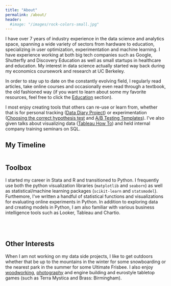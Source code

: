 ```yaml
---
title: "About"
permalink: /about/
header:
  #image: "/images/rock-colors-small.jpg"
---
```


I have over 7 years of industry experience in the data science and analytics space, spanning a wide variety of sectors from hardware to education, specializing in user optimization, experimentation and machine learning. I have experience working at both big tech companies such as Google, Shutterfly and Discovery Education as well as small startups in healthcare and education. My interest in data science actually started way back during my economics coursework and research at UC Berkeley.

In order to stay up to date on the constantly evolving field, I regularly read articles, take online courses and occasionally even read through a textbook, the old fashioned way (if you want to learn about some my favorite resources, feel free to click the [Education](https://pleonova.github.io/education/) section).

I most enjoy creating tools that others can re-use or learn from, whether that is for personal tracking ([Data Diary Project](https://github.com/pleonova/data-diary)) or experimentation ([Choosing the correct hypothesis test](https://github.com/pleonova/stat-tests) and [A/B Testing Templates](https://github.com/pleonova/ab-testing)).  I've also given talks about visualizing data ([Tableau How To](https://pleonova.github.io/visualization-tableau/)) and held internal company training seminars on SQL. 


## My Timeline
 
<img src="{{ site.url }}{{ site.baseurl }}/images/my-background5.JPG" alt="">

## Toolbox

I started my career in Stata and R and transitioned to Python. I frequently use both the python visualization libraries (`matplotlib` and `seaborn`) as well as statistical/machine learning packages (`scikit-learn` and `statsmodel`). Furthemore, I've written a handful of statistical functions and visualizations for evaluating online experiments in Python. In addition to exploring data and creating models in Python, I am also familiar with various business intelligence tools such as Looker, Tableau and Chartio. 

<br /><br />
## Other Interests
When I am not working on my data side projects, I like to get outdoors whether that be up to the mountains in the winter for some snowboarding or the nearest park in the summer for some Ultimate Frisbee. I also enjoy [woodworking](https://www.instructables.com/My-First-Piece-of-Furniture-a-Bar-Cart/), [photography](http://girlandcamera.wixsite.com/novaphotography) and engine building and eurostyle tabletop games (such as Terra Mystica and Brass: Birmingham).